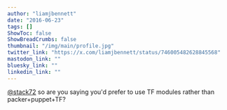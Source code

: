 ```yaml
---
author: "liamjbennett"
date: "2016-06-23"
tags: []
ShowToc: false
ShowBreadCrumbs: false
thumbnail: "/img/main/profile.jpg"
twitter_link: "https://x.com/liamjbennett/status/746005482628845568"
mastodon_link: ""
bluesky_link: ""
linkedin_link: ""
---
```


[@stack72](https://x.com/stack72) so are you saying you'd prefer to use TF modules rather than packer+puppet+TF?

